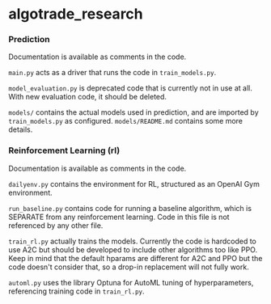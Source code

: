 # algotrade_research


### Prediction


Documentation is available as comments in the code.

`main.py` acts as a driver that runs the code in `train_models.py`.

`model_evaluation.py` is deprecated code that is currently not in use at all. With new evaluation code, it should be deleted.

`models/` contains the actual models used in prediction, and are imported by `train_models.py` as configured. `models/README.md` contains some more details.


### Reinforcement Learning (rl)


Documentation is available as comments in the code.

`dailyenv.py` contains the environment for RL, structured as an OpenAI Gym environment.

`run_baseline.py` contains code for running a baseline algorithm, which is SEPARATE from any reinforcement learning. Code in this file is not referenced by any other file.

`train_rl.py` actually trains the models. Currently the code is hardcoded to use A2C but should be developed to include other algorithms too like PPO. Keep in mind that the default hparams are different for A2C and PPO but the code doesn't consider that, so a drop-in replacement will not fully work.

`automl.py` uses the library Optuna for AutoML tuning of hyperparameters, referencing training code in `train_rl.py`.